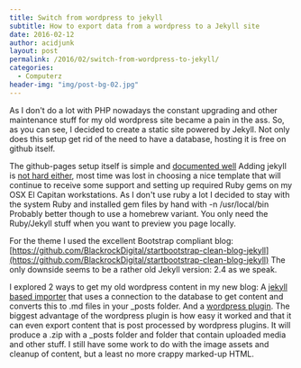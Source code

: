 ```yaml
---
title: Switch from wordpress to jekyll
subtitle: How to export data from a wordpress to a Jekyll site
date: 2016-02-12
author: acidjunk
layout: post
permalink: /2016/02/switch-from-wordpress-to-jekyll/
categories:
  - Computerz
header-img: "img/post-bg-02.jpg"
---
```

As I don't do a lot with PHP nowadays the constant upgrading and other maintenance stuff for my old wordpress site 
became a pain in the ass. So, as you can see, I decided to create a static site powered by Jekyll. Not only does this 
setup get rid of the need to have a database, hosting it is free on github itself.

The github-pages setup itself is simple and [documented well](https://pages.github.com/)
Adding jekyll is [not hard either](http://jekyllrb.com/docs/quickstart/), most time was lost in choosing a nice template 
that will continue to receive some support and setting up required Ruby gems on my OSX El Capitan workstations. As I 
don't use ruby a lot I decided to stay with the system Ruby and installed gem files by hand with -n /usr/local/bin
Probably better though to use a homebrew variant. You only need the Ruby/Jekyll stuff when you want to preview you page locally.

For the theme I used the excellent Bootstrap compliant blog: 
[https://github.com/BlackrockDigital/startbootstrap-clean-blog-jekyll](https://github.com/BlackrockDigital/startbootstrap-clean-blog-jekyll)
The only downside seems to be a rather old Jekyll version: 2.4 as we speak.

I explored 2 ways to get my old wordpress content in my new blog: A [jekyll based importer](http://import.jekyllrb.com/docs/installation/) that 
uses a connection to the database to get content and converts this to .md files in your _posts folder. And a 
[wordpress plugin](https://github.com/benbalter/wordpress-to-jekyll-exporter). The biggest advantage of the wordpress plugin is how easy it 
worked and that it can even export content that is post processed by wordpress plugins. It will produce a .zip with a _posts folder and folder that 
contain uploaded media and other stuff. I still have some work to do with the image assets and cleanup of content, but a least no more crappy marked-up HTML.